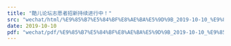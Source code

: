 ```yaml
---
title: "酷儿论坛志愿者招新持续进行中！"
src: "wechat/html/%E9%85%B7%E5%84%BF%E8%AE%BA%E5%9D%9B_2019-10-10_%E9%85%B7%E5%84%BF%E8%AE%BA%E5%9D%9B%E5%BF%97%E6%84%BF%E8%80%85%E6%8B%9B%E6%96%B0%E6%8C%81%E7%BB%AD%E8%BF%9B%E8%A1%8C%E4%B8%AD%EF%BC%81.html"
date: 2019-10-10
pdf: "wechat/pdf/%E9%85%B7%E5%84%BF%E8%AE%BA%E5%9D%9B_2019-10-10_%E9%85%B7%E5%84%BF%E8%AE%BA%E5%9D%9B%E5%BF%97%E6%84%BF%E8%80%85%E6%8B%9B%E6%96%B0%E6%8C%81%E7%BB%AD%E8%BF%9B%E8%A1%8C%E4%B8%AD%EF%BC%81.pdf"
---
```

